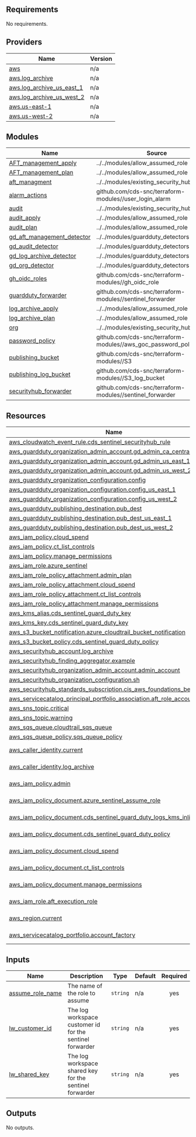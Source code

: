 ## Requirements

No requirements.

## Providers

| Name | Version |
|------|---------|
| <a name="provider_aws"></a> [aws](#provider\_aws) | n/a |
| <a name="provider_aws.log_archive"></a> [aws.log\_archive](#provider\_aws.log\_archive) | n/a |
| <a name="provider_aws.log_archive_us_east_1"></a> [aws.log\_archive\_us\_east\_1](#provider\_aws.log\_archive\_us\_east\_1) | n/a |
| <a name="provider_aws.log_archive_us_west_2"></a> [aws.log\_archive\_us\_west\_2](#provider\_aws.log\_archive\_us\_west\_2) | n/a |
| <a name="provider_aws.us-east-1"></a> [aws.us-east-1](#provider\_aws.us-east-1) | n/a |
| <a name="provider_aws.us-west-2"></a> [aws.us-west-2](#provider\_aws.us-west-2) | n/a |

## Modules

| Name | Source | Version |
|------|--------|---------|
| <a name="module_AFT_management_apply"></a> [AFT\_management\_apply](#module\_AFT\_management\_apply) | ../../modules/allow_assumed_role | n/a |
| <a name="module_AFT_management_plan"></a> [AFT\_management\_plan](#module\_AFT\_management\_plan) | ../../modules/allow_assumed_role | n/a |
| <a name="module_aft_managment"></a> [aft\_managment](#module\_aft\_managment) | ../../modules/existing_security_hub_member | n/a |
| <a name="module_alarm_actions"></a> [alarm\_actions](#module\_alarm\_actions) | github.com/cds-snc/terraform-modules//user_login_alarm | v3.0.2 |
| <a name="module_audit"></a> [audit](#module\_audit) | ../../modules/existing_security_hub_member | n/a |
| <a name="module_audit_apply"></a> [audit\_apply](#module\_audit\_apply) | ../../modules/allow_assumed_role | n/a |
| <a name="module_audit_plan"></a> [audit\_plan](#module\_audit\_plan) | ../../modules/allow_assumed_role | n/a |
| <a name="module_gd_aft_management_detector"></a> [gd\_aft\_management\_detector](#module\_gd\_aft\_management\_detector) | ../../modules/guardduty_detectors | n/a |
| <a name="module_gd_audit_detector"></a> [gd\_audit\_detector](#module\_gd\_audit\_detector) | ../../modules/guardduty_detectors | n/a |
| <a name="module_gd_log_archive_detector"></a> [gd\_log\_archive\_detector](#module\_gd\_log\_archive\_detector) | ../../modules/guardduty_detectors | n/a |
| <a name="module_gd_org_detector"></a> [gd\_org\_detector](#module\_gd\_org\_detector) | ../../modules/guardduty_detectors | n/a |
| <a name="module_gh_oidc_roles"></a> [gh\_oidc\_roles](#module\_gh\_oidc\_roles) | github.com/cds-snc/terraform-modules//gh_oidc_role | v4.0.0 |
| <a name="module_guardduty_forwarder"></a> [guardduty\_forwarder](#module\_guardduty\_forwarder) | github.com/cds-snc/terraform-modules//sentinel_forwarder | v9.3.8 |
| <a name="module_log_archive_apply"></a> [log\_archive\_apply](#module\_log\_archive\_apply) | ../../modules/allow_assumed_role | n/a |
| <a name="module_log_archive_plan"></a> [log\_archive\_plan](#module\_log\_archive\_plan) | ../../modules/allow_assumed_role | n/a |
| <a name="module_org"></a> [org](#module\_org) | ../../modules/existing_security_hub_member | n/a |
| <a name="module_password_policy"></a> [password\_policy](#module\_password\_policy) | github.com/cds-snc/terraform-modules//aws_goc_password_policy | v3.0.2 |
| <a name="module_publishing_bucket"></a> [publishing\_bucket](#module\_publishing\_bucket) | github.com/cds-snc/terraform-modules//S3 | v3.0.2 |
| <a name="module_publishing_log_bucket"></a> [publishing\_log\_bucket](#module\_publishing\_log\_bucket) | github.com/cds-snc/terraform-modules//S3_log_bucket | v3.0.2 |
| <a name="module_securityhub_forwarder"></a> [securityhub\_forwarder](#module\_securityhub\_forwarder) | github.com/cds-snc/terraform-modules//sentinel_forwarder | v9.3.8 |

## Resources

| Name | Type |
|------|------|
| [aws_cloudwatch_event_rule.cds_sentinel_securityhub_rule](https://registry.terraform.io/providers/hashicorp/aws/latest/docs/resources/cloudwatch_event_rule) | resource |
| [aws_guardduty_organization_admin_account.gd_admin_ca_central_1](https://registry.terraform.io/providers/hashicorp/aws/latest/docs/resources/guardduty_organization_admin_account) | resource |
| [aws_guardduty_organization_admin_account.gd_admin_us_east_1](https://registry.terraform.io/providers/hashicorp/aws/latest/docs/resources/guardduty_organization_admin_account) | resource |
| [aws_guardduty_organization_admin_account.gd_admin_us_west_2](https://registry.terraform.io/providers/hashicorp/aws/latest/docs/resources/guardduty_organization_admin_account) | resource |
| [aws_guardduty_organization_configuration.config](https://registry.terraform.io/providers/hashicorp/aws/latest/docs/resources/guardduty_organization_configuration) | resource |
| [aws_guardduty_organization_configuration.config_us_east_1](https://registry.terraform.io/providers/hashicorp/aws/latest/docs/resources/guardduty_organization_configuration) | resource |
| [aws_guardduty_organization_configuration.config_us_west_2](https://registry.terraform.io/providers/hashicorp/aws/latest/docs/resources/guardduty_organization_configuration) | resource |
| [aws_guardduty_publishing_destination.pub_dest](https://registry.terraform.io/providers/hashicorp/aws/latest/docs/resources/guardduty_publishing_destination) | resource |
| [aws_guardduty_publishing_destination.pub_dest_us_east_1](https://registry.terraform.io/providers/hashicorp/aws/latest/docs/resources/guardduty_publishing_destination) | resource |
| [aws_guardduty_publishing_destination.pub_dest_us_west_2](https://registry.terraform.io/providers/hashicorp/aws/latest/docs/resources/guardduty_publishing_destination) | resource |
| [aws_iam_policy.cloud_spend](https://registry.terraform.io/providers/hashicorp/aws/latest/docs/resources/iam_policy) | resource |
| [aws_iam_policy.ct_list_controls](https://registry.terraform.io/providers/hashicorp/aws/latest/docs/resources/iam_policy) | resource |
| [aws_iam_policy.manage_permissions](https://registry.terraform.io/providers/hashicorp/aws/latest/docs/resources/iam_policy) | resource |
| [aws_iam_role.azure_sentinel](https://registry.terraform.io/providers/hashicorp/aws/latest/docs/resources/iam_role) | resource |
| [aws_iam_role_policy_attachment.admin_plan](https://registry.terraform.io/providers/hashicorp/aws/latest/docs/resources/iam_role_policy_attachment) | resource |
| [aws_iam_role_policy_attachment.cloud_spend](https://registry.terraform.io/providers/hashicorp/aws/latest/docs/resources/iam_role_policy_attachment) | resource |
| [aws_iam_role_policy_attachment.ct_list_controls](https://registry.terraform.io/providers/hashicorp/aws/latest/docs/resources/iam_role_policy_attachment) | resource |
| [aws_iam_role_policy_attachment.manage_permissions](https://registry.terraform.io/providers/hashicorp/aws/latest/docs/resources/iam_role_policy_attachment) | resource |
| [aws_kms_alias.cds_sentinel_guard_duty_key](https://registry.terraform.io/providers/hashicorp/aws/latest/docs/resources/kms_alias) | resource |
| [aws_kms_key.cds_sentinel_guard_duty_key](https://registry.terraform.io/providers/hashicorp/aws/latest/docs/resources/kms_key) | resource |
| [aws_s3_bucket_notification.azure_cloudtrail_bucket_notification](https://registry.terraform.io/providers/hashicorp/aws/latest/docs/resources/s3_bucket_notification) | resource |
| [aws_s3_bucket_policy.cds_sentinel_guard_duty_policy](https://registry.terraform.io/providers/hashicorp/aws/latest/docs/resources/s3_bucket_policy) | resource |
| [aws_securityhub_account.log_archive](https://registry.terraform.io/providers/hashicorp/aws/latest/docs/resources/securityhub_account) | resource |
| [aws_securityhub_finding_aggregator.example](https://registry.terraform.io/providers/hashicorp/aws/latest/docs/resources/securityhub_finding_aggregator) | resource |
| [aws_securityhub_organization_admin_account.admin_account](https://registry.terraform.io/providers/hashicorp/aws/latest/docs/resources/securityhub_organization_admin_account) | resource |
| [aws_securityhub_organization_configuration.sh](https://registry.terraform.io/providers/hashicorp/aws/latest/docs/resources/securityhub_organization_configuration) | resource |
| [aws_securityhub_standards_subscription.cis_aws_foundations_benchmark](https://registry.terraform.io/providers/hashicorp/aws/latest/docs/resources/securityhub_standards_subscription) | resource |
| [aws_servicecatalog_principal_portfolio_association.aft_role_account_factory](https://registry.terraform.io/providers/hashicorp/aws/latest/docs/resources/servicecatalog_principal_portfolio_association) | resource |
| [aws_sns_topic.critical](https://registry.terraform.io/providers/hashicorp/aws/latest/docs/resources/sns_topic) | resource |
| [aws_sns_topic.warning](https://registry.terraform.io/providers/hashicorp/aws/latest/docs/resources/sns_topic) | resource |
| [aws_sqs_queue.cloudtrail_sqs_queue](https://registry.terraform.io/providers/hashicorp/aws/latest/docs/resources/sqs_queue) | resource |
| [aws_sqs_queue_policy.sqs_queue_policy](https://registry.terraform.io/providers/hashicorp/aws/latest/docs/resources/sqs_queue_policy) | resource |
| [aws_caller_identity.current](https://registry.terraform.io/providers/hashicorp/aws/latest/docs/data-sources/caller_identity) | data source |
| [aws_caller_identity.log_archive](https://registry.terraform.io/providers/hashicorp/aws/latest/docs/data-sources/caller_identity) | data source |
| [aws_iam_policy.admin](https://registry.terraform.io/providers/hashicorp/aws/latest/docs/data-sources/iam_policy) | data source |
| [aws_iam_policy_document.azure_sentinel_assume_role](https://registry.terraform.io/providers/hashicorp/aws/latest/docs/data-sources/iam_policy_document) | data source |
| [aws_iam_policy_document.cds_sentinel_guard_duty_logs_kms_inline](https://registry.terraform.io/providers/hashicorp/aws/latest/docs/data-sources/iam_policy_document) | data source |
| [aws_iam_policy_document.cds_sentinel_guard_duty_policy](https://registry.terraform.io/providers/hashicorp/aws/latest/docs/data-sources/iam_policy_document) | data source |
| [aws_iam_policy_document.cloud_spend](https://registry.terraform.io/providers/hashicorp/aws/latest/docs/data-sources/iam_policy_document) | data source |
| [aws_iam_policy_document.ct_list_controls](https://registry.terraform.io/providers/hashicorp/aws/latest/docs/data-sources/iam_policy_document) | data source |
| [aws_iam_policy_document.manage_permissions](https://registry.terraform.io/providers/hashicorp/aws/latest/docs/data-sources/iam_policy_document) | data source |
| [aws_iam_role.aft_execution_role](https://registry.terraform.io/providers/hashicorp/aws/latest/docs/data-sources/iam_role) | data source |
| [aws_region.current](https://registry.terraform.io/providers/hashicorp/aws/latest/docs/data-sources/region) | data source |
| [aws_servicecatalog_portfolio.account_factory](https://registry.terraform.io/providers/hashicorp/aws/latest/docs/data-sources/servicecatalog_portfolio) | data source |

## Inputs

| Name | Description | Type | Default | Required |
|------|-------------|------|---------|:--------:|
| <a name="input_assume_role_name"></a> [assume\_role\_name](#input\_assume\_role\_name) | The name of the role to assume | `string` | n/a | yes |
| <a name="input_lw_customer_id"></a> [lw\_customer\_id](#input\_lw\_customer\_id) | The log workspace customer id for the sentinel forwarder | `string` | n/a | yes |
| <a name="input_lw_shared_key"></a> [lw\_shared\_key](#input\_lw\_shared\_key) | The log workspace shared key for the sentinel forwarder | `string` | n/a | yes |

## Outputs

No outputs.
